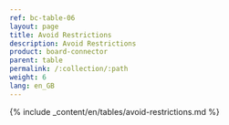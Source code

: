 ```yaml
---
ref: bc-table-06
layout: page
title: Avoid Restrictions
description: Avoid Restrictions
product: board-connector
parent: table
permalink: /:collection/:path
weight: 6
lang: en_GB
---
```


{% include _content/en/tables/avoid-restrictions.md  %}
